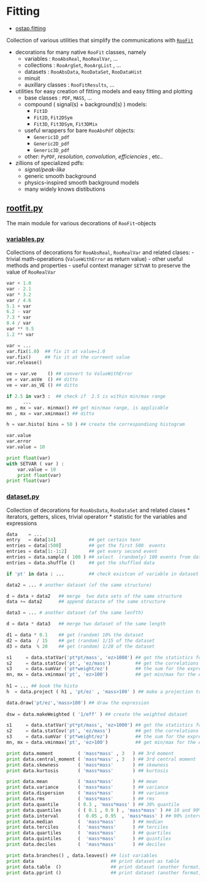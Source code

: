 # Fitting

* [ostap.fitting](README.md)

Collection of various utilities that simplify  the communications with [`RooFit`](https://root.cern.ch/roofit)
 - decorations for many  native `RooFit` classes, namely
   - variables   : `RooAbsReal`, `RooRealVar`, ... 
   - collections : `RooArgSet`, `RooArgList` , ...
   - datasets    : `RooAbsData`, `RooDataSet`, `RooDataHist`
   - minuit 
   - auxillary classes : `RooFitResults`, ... 
 - utilities for easy creation of fitting models and easy fitting and plotting  
   - base classes : `PDF`, `MASS`, ... 
   - compound ( signal(s) + background(s) ) models:
       - `Fit1D`
       - `Fit2D`, `Fit2DSym`
       - `Fit3D`, `Fit3DSym`, `Fit3DMix`
   - useful wrappers for bare `RooAbsPdf` objects: 
       - `Generic1D_pdf` 
       - `Generic2D_pdf` 
       - `Generic3D_pdf` 
   - other: `PyPDF`, *resolution*, *convolution*, *efficiencies* , etc..
- zillions of specialized pdfs:
   - *signal/peak-like*  
   - generic smooth background 
   - physics-inspired smooth background models 
   - many widely knows distibutions 


## [rootfit.py](roofit.py)

The main module for various decorations of `RooFit`-objects 

### [variables.py](variables.py) 
Collections of decorations for `RooAbsReal`, `RooRealVar` and related clases:
      - trivial math-operations  (`ValueWithError` as return value) 
      - other useful methods and properties 
      - useful context manager `SETVAR` to preserve the value of `RooRealVar`
```python
var + 1.0 
var - 2.1 
var * 3.2
var / 4.6
5.1 + var 
6.2 - var 
7.3 * var 
8.4 / var 
var ** 9.5 
1.2 ** var

var = ...
var.fix(1.0)  ## fix it at value=1.0
var.fix()     ## fix it at the curreent value 
var.release()

ve = var.ve    () ## convert to ValueWithError
ve = var.asVe  () ## ditto  
ve = var.as_VE () ## ditto 

if 2.5 in var3 :  ## check if  2.5 is within min/max range 
      ... 
mn , mx = var. minmax() ## get min/max range, is applicable 
mn , mx = var.xminmax() ## ditto

h = var.histo( bins = 50 ) ## create the correspondiong histogram

var.value 
var.error
var.value = 10

print float(var)
with SETVAR ( var ) : 
    var.value = 10 
    print float(var)
print float(var) 
```

### [dataset.py](dataset.py) 
Collection of decorations for `RooAbsData`, `RooDataSet` and related clases
      * iterators, getters, slices, trivial operatorr
      * statistic for the variables and expressions 
 


```python
data    = ...
entry   = data[14]            ## get certain tenr
entries = data[:500]          ## get the first 500  events 
entries = data[1:-1:2]        ## get every second event
entries = data.sample ( 100 ) ## select  (randomly) 100 events from dataset
entries = data.shuffle ()     ## get the shuffled data 

if 'pt' in data : ...         ## check existcen of variable in dataset      

data2 = ... # another dataset (of the same structure) 

d = data + data2   ## merge  two data sets of the same structure  
data += data2      ## append dataste of the same structure 

data3 = ... # another dataset (of the same lenfth) 

d = data * data3   ## merge two dataset of the same length 

d1 = data * 0.1    ## get (random) 10% the dataset 
d2 = data  / 15    ## get (random) 1/15 of the dataset 
d3 = data  % 20    ## get (random) 1/20 of the dataset  

s1     = data.statVar('pt*pt/mass', 'ez>1000') ## get the statistics for the expression
s2     = data.statCov('pt', 'ez/mass')         ## get the correlations 
s3     = data.sumVar ('pt*weight/ez')          ## the sum for the expression
mn, mx = data.vminmax('pt', 'ez>100')          ## get min/max for the expression
 
h1 = ... ## book the histo
h  = data.project ( h1 , 'pt/ez' , 'mass>100' ) ## make a projection to the histogram 

data.draw('pt/ez','mass>100') ## draw the expression  
 
dsw = data.makeWeighted ( '1/eff' ) ## create the weighted dataset   

s1     = data.statVar('pt*pt/mass', 'ez>1000') ## get the statistics for the expression
s2     = data.statCov('pt', 'ez/mass')         ## get the correlations 
s3     = data.sumVar ('pt*weight/ez')          ## the sum for the expression
mn, mx = data.vminmax('pt', 'ez>100')          ## get min/max for the expression

print data.moment         ( 'mass*mass' , 3   ) ## 3rd moment
print data.central_moment ( 'mass*mass' , 3   ) ## 3rd central moment
print data.skewness       ( 'mass*mass'       ) ## skewness 
print data.kurtosis       ( 'mass*mass'       ) ## kurtosis 

print data.mean           ( 'mass*mass'       ) ## mean
print data.variance       ( 'mass*mass'       ) ## variance 
print data.dispersion     ( 'mass*mass'       ) ## variance 
print data.rms            ( 'mass*mass'       ) ## rms 
print data.quantile       ( 0.3 , 'mass*mass' ) ## 30% quantile 
print data.quantiles      ( ( 0.1 , 0.9 ) , 'mass*mass' ) ## 10 and 90% quantiles 
print data.interval       (  0.05 , 0.95  , 'mass*mass' ) ## 90% interval 
print data.median         (  'mass*mass'      ) ## median
print data.terciles       (  'mass*mass'      ) ## terciles 
print data.quartiles      (  'mass*mass'      ) ## quartiles
print data.quintiles      (  'mass*mass'      ) ## quintiles
print data.deciles        (  'mass*mass'      ) ## deciles

print data.branches() , data.leaves() ## list variables 
print data                            ## print dataset as table 
print data.table  ()                  ## print dataset (another format) 
print data.pprint ()                  ## print dataset (another format)
```